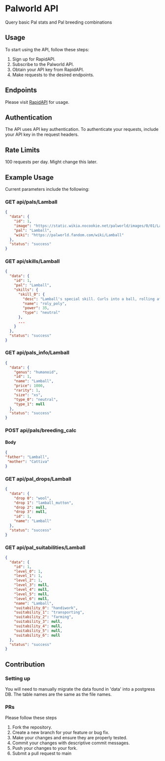 # Palworld API

Query basic Pal stats and Pal breeding combinations

## Usage

To start using the API, follow these steps:
1. Sign up for RapidAPI.
2. Subscribe to the Palworld API.
3. Obtain your API key from RapidAPI.
4. Make requests to the desired endpoints.

## Endpoints

Please visit [RapidAPI](https://rapidapi.com/philmckracken03/api/palworld-api1) for usage.

## Authentication

The API uses API key authentication. To authenticate your requests, include your API key in the request headers.

## Rate Limits

100 requests per day. Might change this later.

## Example Usage

Current parameters include the following:

### GET api/pals/Lamball
```json
{
  "data": {
    "id": 1,
    "image": "https://static.wikia.nocookie.net/palworld/images/0/01/Lamball_menu.png/",
    "pal": "Lamball",
    "wiki": "https://palworld.fandom.com/wiki/Lamball"
  },
  "status": "success"
}
```
### GET api/skills/Lamball
```json
{
  "data": {
    "id": 1,
    "pal": "Lamball",
    "skills": {
      "skill_0": {
        "desc": "Lamball's special skill. Curls into a ball, rolling after any enemies in its way. Becomes dizzy and unable to move after the attack ends.",
        "name": "roly_poly",
        "power": 35,
        "type": "neutral"
      },
      ...
    }
  },
  "status": "success"
}
```
### GET api/pals_info/Lamball
```json
{
  "data": {
    "genus": "humanoid",
    "id": 1,
    "name": "Lamball",
    "price": 1000,
    "rarity": 1,
    "size": "xs",
    "type_0": "neutral",
    "type_1": null
  },
  "status": "success"
}
```
### POST api/pals/breeding_calc
#### Body
```json
{
"father": "Lamball",
 "mother": "Cattiva"
}
```
### GET api/pal_drops/Lamball
```json
{
  "data": {
    "drop 0": "wool",
    "drop 1": "lamball_mutton",
    "drop 2": null,
    "drop 3": null,
    "id": 1,
    "name": "Lamball"
  },
  "status": "success"
}
```
### GET api/pal_suitabilities/Lamball
```json
{
  "data": {
    "id": 1,
    "level_0": 1,
    "level_1": 1,
    "level_2": 1,
    "level_3": null,
    "level_4": null,
    "level_5": null,
    "level_6": null,
    "name": "Lamball",
    "suitability_0": "handiwork",
    "suitability_1": "transporting",
    "suitability_2": "farming",
    "suitability_3": null,
    "suitability_4": null,
    "suitability_5": null,
    "suitability_6": null
  },
  "status": "success"
}
```
## Contribution

### Setting up
You will need to manually migrate the data found in 'data' into a postgress DB. The table names are the same as the file names. 

### PRs
Please follow these steps

1. Fork the repository.
2. Create a new branch for your feature or bug fix.
3. Make your changes and ensure they are properly tested.
4. Commit your changes with descriptive commit messages.
5. Push your changes to your fork.
6. Submit a pull request to main


